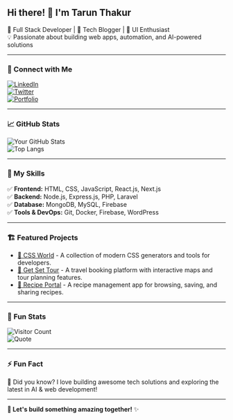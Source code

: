 ## Hi there! 👋 I'm Tarun Thakur
🚀 Full Stack Developer | 📜 Tech Blogger | 🎨 UI Enthusiast  
💡 Passionate about building web apps, automation, and AI-powered solutions  

---

### 🔗 Connect with Me  
[![LinkedIn](https://img.shields.io/badge/LinkedIn-blue?style=for-the-badge&logo=linkedin)](https://www.linkedin.com/in/tarun-thakur/)  
[![Twitter](https://img.shields.io/badge/Twitter-blue?style=for-the-badge&logo=twitter)](https://twitter.com/yourhandle)  
[![Portfolio](https://img.shields.io/badge/Portfolio-000?style=for-the-badge&logo=react)](https://yourportfolio.com)  

---

### 📈 GitHub Stats  
![Your GitHub Stats](https://github-readme-stats.vercel.app/api?username=TarunThakur172000&show_icons=true&theme=tokyonight)  
![Top Langs](https://github-readme-stats.vercel.app/api/top-langs/?username=TarunThakur172000&layout=compact&theme=tokyonight)  

---

### 🎯 My Skills  
✅ **Frontend:** HTML, CSS, JavaScript, React.js, Next.js  
✅ **Backend:** Node.js, Express.js, PHP, Laravel  
✅ **Database:** MongoDB, MySQL, Firebase  
✅ **Tools & DevOps:** Git, Docker, Firebase, WordPress  

---

### 🏗️ Featured Projects  
- [📌 CSS World](https://github.com/TarunThakur172000/CSSworld) - A collection of modern CSS generators and tools for developers.  
- [📌 Get Set Tour](https://github.com/TarunThakur172000/getSettour) - A travel booking platform with interactive maps and tour planning features.  
- [📌 Recipe Portal](https://github.com/TarunThakur172000/RecipeBook) - A recipe management app for browsing, saving, and sharing recipes.  

---

### 🏅 Fun Stats  
![Visitor Count](https://komarev.com/ghpvc/?username=TarunThakur172000&color=blue)  
![Quote](https://quotes-github-readme.vercel.app/api?type=horizontal&theme=tokyonight)  

---

### ⚡ Fun Fact  
💬 Did you know? I love building awesome tech solutions and exploring the latest in AI & web development!  

---

**🚀 Let's build something amazing together!** ✨
